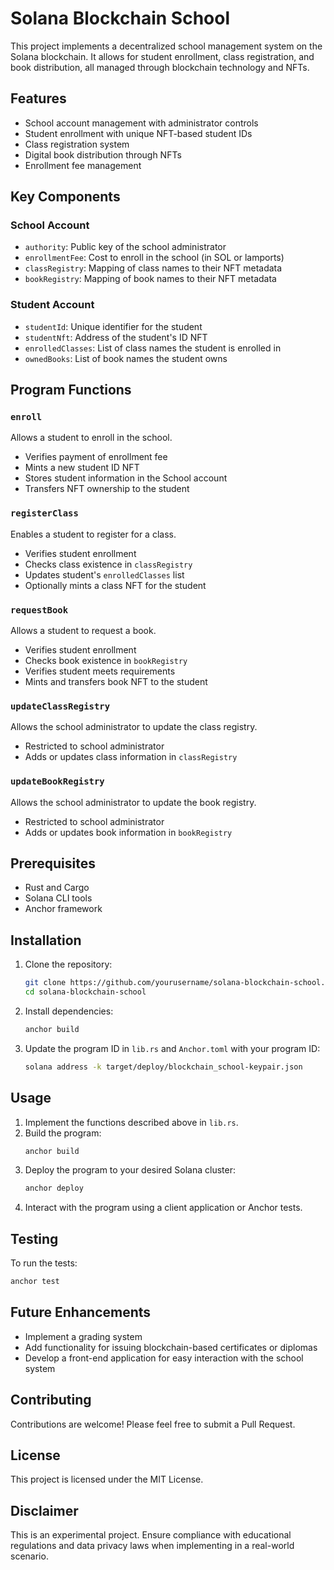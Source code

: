 # Solana Blockchain School

This project implements a decentralized school management system on the Solana blockchain. It allows for student enrollment, class registration, and book distribution, all managed through blockchain technology and NFTs.

## Features

- School account management with administrator controls
- Student enrollment with unique NFT-based student IDs
- Class registration system
- Digital book distribution through NFTs
- Enrollment fee management

## Key Components

### School Account
- `authority`: Public key of the school administrator
- `enrollmentFee`: Cost to enroll in the school (in SOL or lamports)
- `classRegistry`: Mapping of class names to their NFT metadata
- `bookRegistry`: Mapping of book names to their NFT metadata

### Student Account
- `studentId`: Unique identifier for the student
- `studentNft`: Address of the student's ID NFT
- `enrolledClasses`: List of class names the student is enrolled in
- `ownedBooks`: List of book names the student owns

## Program Functions

### `enroll`
Allows a student to enroll in the school.
- Verifies payment of enrollment fee
- Mints a new student ID NFT
- Stores student information in the School account
- Transfers NFT ownership to the student

### `registerClass`
Enables a student to register for a class.
- Verifies student enrollment
- Checks class existence in `classRegistry`
- Updates student's `enrolledClasses` list
- Optionally mints a class NFT for the student

### `requestBook`
Allows a student to request a book.
- Verifies student enrollment
- Checks book existence in `bookRegistry`
- Verifies student meets requirements
- Mints and transfers book NFT to the student

### `updateClassRegistry`
Allows the school administrator to update the class registry.
- Restricted to school administrator
- Adds or updates class information in `classRegistry`

### `updateBookRegistry`
Allows the school administrator to update the book registry.
- Restricted to school administrator
- Adds or updates book information in `bookRegistry`

## Prerequisites

- Rust and Cargo
- Solana CLI tools
- Anchor framework

## Installation

1. Clone the repository:
   ```bash
   git clone https://github.com/yourusername/solana-blockchain-school.git
   cd solana-blockchain-school
   ```

2. Install dependencies:
   ```bash
   anchor build
   ```

3. Update the program ID in `lib.rs` and `Anchor.toml` with your program ID:
   ```bash
   solana address -k target/deploy/blockchain_school-keypair.json
   ```

## Usage

1. Implement the functions described above in `lib.rs`.
2. Build the program:
   ```bash
   anchor build
   ```
3. Deploy the program to your desired Solana cluster:
   ```bash
   anchor deploy
   ```
4. Interact with the program using a client application or Anchor tests.

## Testing

To run the tests:

```bash
anchor test
```

## Future Enhancements

- Implement a grading system
- Add functionality for issuing blockchain-based certificates or diplomas
- Develop a front-end application for easy interaction with the school system

## Contributing

Contributions are welcome! Please feel free to submit a Pull Request.

## License

This project is licensed under the MIT License.

## Disclaimer

This is an experimental project. Ensure compliance with educational regulations and data privacy laws when implementing in a real-world scenario.
